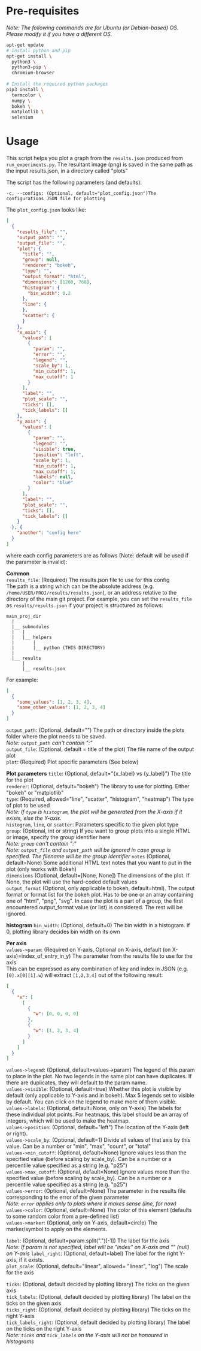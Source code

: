 # Pre-requisites

_Note: The following commands are for Ubuntu (or Debian-based) OS. Please modify it if you have a different OS._

```bash
apt-get update
# Install python and pip
apt-get install \
  python3 \
  python3-pip \
  chromium-browser
  
# Install the required python packages
pip3 install \
  termcolor \
  numpy \
  bokeh \
  matplotlib \
  selenium
```

# Usage

This script helps you plot a graph from the `results.json` produced from `run_experiments.py`.
The resultant image (png) is saved in the same path as the input results.json, in a directory called "plots"

The script has the following parameters (and defaults):

```text
-c, --configs: (Optional, default="plot_config.json")The configurations JSON file for plotting
```

The `plot_config.json` looks like:

```json
[
  {
    "results_file": "",
    "output_path": "",
    "output_file": "",
    "plot": {
      "title": "",
      "group": null,
      "renderer": "bokeh",
      "type": "",
      "output_format": "html",
      "dimensions": [1280, 768],
      "histogram": {
        "bin_width": 0.2
      },
      "line": {
      },
      "scatter": {
      }
    },
    "x_axis": {
      "values": [
        {
          "param": "",
          "error": "",
          "legend": "",
          "scale_by": 1,
          "min_cutoff": 1,
          "max_cutoff": 1
        }
      ],
      "label": "",
      "plot_scale": "",
      "ticks": [],
      "tick_labels": []
    },
    "y_axis": {
      "values": [
        {
          "param": "",
          "legend": "",
          "visible": true,
          "position": "left",
          "scale_by": 1,
          "min_cutoff": 1,
          "max_cutoff": 1,
          "labels": null,
          "color": "blue"
        }
      ],
      "label": "",
      "plot_scale": "",
      "ticks": [],
      "tick_labels": []
    }
  }, {
    "another": "config here"
  }
]
```

where each config parameters are as follows (Note: default will be used if the parameter is invalid):

**Common**  
`results_file`: (Required) The results.json file to use for this config  
The path is a string which can be the absolute address (e.g. `/home/USER/PROJ/results/results.json`), or an address
relative to the directory of the main git project. For example, you can set the `results_file` as `results/results.json`
if your project is structured as follows:

```
main_proj_dir
  |
  |__ submodules
  |   |
  |   |__ helpers
  |       |
  |       |__ python (THIS DIRECTORY)
  |
  |__ results
      |
      |__ results.json       
```

For example:

```json
[
  {
    "some_values": [1, 2, 3, 4],
    "some_other_values": [1, 2, 3, 4]
  }
]
```

`output_path`: (Optional, default="") The path or directory inside the plots folder where the plot needs to be saved.  
_Note: `output_path` can't contain ":"_  
`output_file`: (Optional, default = title of the plot) The file name of the output plot  
`plot`: (Required) Plot specific parameters (See below)

**Plot parameters**
`title`: (Optional, default="{x_label} vs {y_label}") The title for the plot  
`renderer`: (Optional, default="bokeh") The library to use for plotting. Either "bokeh" or "matplotlib"  
`type`: (Required, allowed="line", "scatter", "histogram", "heatmap") The type of plot to be used  
_Note: If `type` is `histogram`, the plot will be generated from the X-axis if it exists, else the Y-axis._  
`histogram`, `line`, or `scatter`: Parameters specific to the given plot type
`group`: (Optional, int or string) If you want to group plots into a single HTML or image, specify the group
identifier here  
_Note: `group` can't contain ":"_  
_Note: `output_file` and `output_path` will be ignored in case group is specified. The filename will be the group
identifier_
`notes` (Optional, default=None) Some additional HTML text notes that you want to put in the plot
(only works with Bokeh)  
`dimensions` (Optional, default=[None, None]) The dimensions of the plot.
If None, the plot will use the hard-coded default values  
`output_format` (Optional, only applicable to bokeh, default=html). The output format or format list for the bokeh plot.
Has to be one or an array containing one of "html", "png", "svg". 
In case the plot is a part of a group, the first encountered output_format value (or list) is considered. 
The rest will be ignored.  

**histogram**
`bin_width`: (Optional, default=0) The bin width in a histogram. If 0, plotting library decides bin width on its own

**Per axis**  
`values->param`: (Required on Y-axis, Optional on X-axis, default (on X-axis)=index_of_entry_in_y) The parameter from
the results file to use for the axis  
This can be expressed as any combination of key and index in JSON (e.g. `[0].x[0][1].w`) will extract `[1,2,3,4]` out of
the following result:

```json
[
  {
    "x": [
      [
        {
          "w": [0, 0, 0, 0]
        },
        {
          "w": [1, 2, 3, 4]
        }
      ]
    ]
  }
]
```

`values->legend`: (Optional, default=values->param) The legend of this param to place in the plot.
No two legends in the same plot can have duplicates. If there are duplicates, they will default to the param name.  
`values->visible`: (Optional, default=true) Whether this plot is visible by default (only applicable to Y-axis and in
bokeh). Max 5 legends set to visible by default. You can click on the legend to make more of them visible.  
`values->labels`: (Optional, default=None, only on Y-axis) The labels for these individual plot points.
For heatmaps, this label should be an array of integers, which will be used to make the heatmap.  
`values->position`: (Optional, default="left") The location of the Y-axis (left or right).  
`values->scale_by`: (Optional, default=1) Divide all values of that axis by this value. Can be a number or "min",
"max", "count", or "total"  
`values->min_cutoff`: (Optional, default=None) Ignore values less than the specified value (before scaling by
scale_by). Can be a number or a percentile value specified as a string (e.g. "p25")  
`values->max_cutoff`: (Optional, default=None) Ignore values more than the specified value (before scaling by
scale_by). Can be a number or a percentile value specified as a string (e.g. "p25")  
`values->error`: (Optional, default=None) The parameter in the results file corresponding to the error of the given
parameter  
_Note: `error` applies only to plots where it makes sense (line, for now)_  
`values->color`: (Optional, default=None) The color of this element (defaults to some random color from a pre-defined
list)  
`values->marker`: (Optional, only on Y-axis, default=circle) The marker/symbol to apply on the elements.  

`label`: (Optional, default=param.split(".")[-1]) The label for the axis  
_Note: If param is not specified, label will be "index" on X-axis and "" (null) on Y-axis_
`label_right`: (Optional, default=label) The label for the right Y-axis, if it exists.  
`plot_scale`: (Optional, default="linear", allowed= "linear", "log") The scale for the axis

`ticks`: (Optional, default decided by plotting library) The ticks on the given axis  
`tick_labels`: (Optional, default decided by plotting library) The label on the ticks on the given axis  
`ticks_right`: (Optional, default decided by plotting library) The ticks on the right Y-axis  
`tick_labels_right`: (Optional, default decided by plotting library) The label on the ticks on the right Y-axis  
_Note: `ticks` and `tick_labels` on the Y-axis will not be honoured in histograms_
